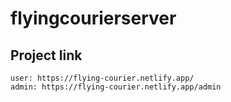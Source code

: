 # flyingcourierserver

## Project link
```
user: https://flying-courier.netlify.app/
admin: https://flying-courier.netlify.app/admin
```
